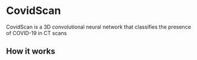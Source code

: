 # CovidScan

CovidScan is a 3D convolutional neural network that classifies the presence of COVID-19 in CT scans

## How it works

